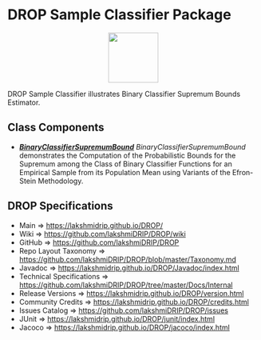 # DROP Sample Classifier Package

<p align="center"><img src="https://github.com/lakshmiDRIP/DROP/blob/master/DRIP_Logo.gif?raw=true" width="100"></p>

DROP Sample Classifier illustrates Binary Classifier Supremum Bounds Estimator.


## Class Components

 * [***BinaryClassifierSupremumBound***](https://github.com/lakshmiDRIP/DROP/tree/master/src/main/java/org/drip/sample/classifier/BinaryClassifierSupremumBound.java)
 <i>BinaryClassifierSupremumBound</i> demonstrates the Computation of the Probabilistic Bounds for the
 Supremum among the Class of Binary Classifier Functions for an Empirical Sample from its Population Mean
 using Variants of the Efron-Stein Methodology.
 

## DROP Specifications

 * Main                     => https://lakshmidrip.github.io/DROP/
 * Wiki                     => https://github.com/lakshmiDRIP/DROP/wiki
 * GitHub                   => https://github.com/lakshmiDRIP/DROP
 * Repo Layout Taxonomy     => https://github.com/lakshmiDRIP/DROP/blob/master/Taxonomy.md
 * Javadoc                  => https://lakshmidrip.github.io/DROP/Javadoc/index.html
 * Technical Specifications => https://github.com/lakshmiDRIP/DROP/tree/master/Docs/Internal
 * Release Versions         => https://lakshmidrip.github.io/DROP/version.html
 * Community Credits        => https://lakshmidrip.github.io/DROP/credits.html
 * Issues Catalog           => https://github.com/lakshmiDRIP/DROP/issues
 * JUnit                    => https://lakshmidrip.github.io/DROP/junit/index.html
 * Jacoco                   => https://lakshmidrip.github.io/DROP/jacoco/index.html

